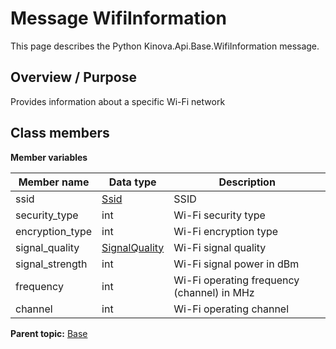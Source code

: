 # Message WifiInformation

This page describes the Python Kinova.Api.Base.WifiInformation message.

## Overview / Purpose

Provides information about a specific Wi-Fi network

## Class members

 **Member variables** 

|Member name|Data type|Description|
|-----------|---------|-----------|
|ssid| [Ssid](msg_Base_Ssid.md#)|SSID|
|security\_type|int|Wi-Fi security type|
|encryption\_type|int|Wi-Fi encryption type|
|signal\_quality| [SignalQuality](enm_Base_SignalQuality.md#)|Wi-Fi signal quality|
|signal\_strength|int|Wi-Fi signal power in dBm|
|frequency|int|Wi-Fi operating frequency \(channel\) in MHz|
|channel|int|Wi-Fi operating channel|

**Parent topic:** [Base](../references/summary_Base.md)

